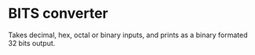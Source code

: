 # BITS converter

Takes decimal, hex, octal or binary inputs, and prints as a binary formated 32 bits output.

